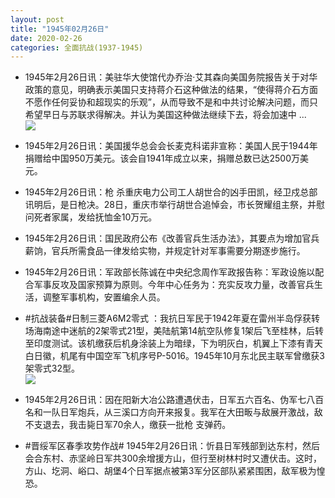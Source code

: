 ```yaml
---
layout: post
title: "1945年02月26日"
date: 2020-02-26
categories: 全面抗战(1937-1945)
---
```


<meta name="referrer" content="no-referrer" />

- 1945年2月26日讯：美驻华大使馆代办乔治·艾其森向美国务院报告关于对华政策的意见，明确表示美国只支持蒋介石这种做法的结果，“使得蒋介石方面不愿作任何妥协和超现实的乐观”，从而导致不是和中共讨论解决问题，而只希望早日与苏联求得解决。并认为美国这种做法继续下去，将会加速中 ... <br/><img src="https://wx4.sinaimg.cn/large/aca367d8ly1gca1znazk3j20c8090gln.jpg" />

- 1945年2月26日讯：美国援华总会会长麦克科诺非宣称：美国人民于1944年捐赠给中国950万美元。该会自1941年成立以来，捐赠总数已达2500万美元。 

- 1945年2月26日讯：枪 杀重庆电力公司工人胡世合的凶手田凯，经卫戍总部讯明后，是日枪决。28日，重庆市举行胡世合追悼会，市长贺耀组主祭，并慰问死者家属，发给抚恤金10万元。 

- 1945年2月26日讯：国民政府公布《改善官兵生活办法》，其要点为增加官兵薪饷，官兵所需食品一律发给实物，并规定针对军事需要分期逐步施行。 

- 1945年2月26日讯：军政部长陈诚在中央纪念周作军政报告称：军政设施以配合军事反攻及国家预算为原则。今年中心任务为：充实反攻力量，改善官兵生活，调整军事机构，安置编余人员。 

- #抗战装备#日制三菱A6M2零式 ：我抗日军民于1942年夏在雷州半岛俘获转场海南途中迷航的2架零式21型，美陆航第14航空队修复1架后飞至桂林，后转至印度测试。该机缴获后机身涂装上为暗绿，下为明灰白，机翼上下漆有青天白日徽，机尾有中国空军飞机序号P-5016。1945年10月东北民主联军曾缴获3架零式32型。 <br/><img src="https://wx4.sinaimg.cn/large/aca367d8ly1gc9meaglu4j20hs0gk42a.jpg" />

- 1945年2月26日讯：因在阳新大冶公路遭遇伏击，日军五六百名、伪军七八百名和一队日军炮兵，从三溪口方向开来报复。我军在大田畈与敌展开激战，敌不支退去，我击毙日军70余人，缴获一批枪 支弹药。 

- #晋绥军区春季攻势作战# 1945年2月26日讯：忻县日军残部到达东村，然后会合东村、赤坚岭日军共300余增援方山，但行至树林村时又遭伏击。这时，方山、圪洞、峪口、胡堡4个日军据点被第3军分区部队紧紧围困，敌军极为惶恐。 

